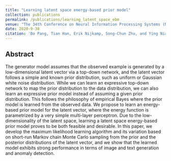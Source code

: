 ```yaml
---
title: "Learning latent space energy-based prior model"
collection: publications
permalink: /publications/learning_latent_space_ebm
venue: "The 34th Conference on Neural Information Processing Systems (NeurIPS 2020)"
date: 2020-9-30
citation: 'Bo Pang, Tian Han, Erik Nijkamp, Song-Chun Zhu, and Ying Nian Wu. <i>The 34th Conference on Neural Information Processing Systems</i>. <b>NeurIPS 2020</b>.'
---
```



## Abstract
The generator model assumes that the observed example is generated by a low-dimensional latent vector via a top-down network, and the latent vector follows a simple and known prior distribution, such as uniform or Gaussian white noise distribution. While we can learn an expressive top-down network to map the prior distribution to the data distribution, we can also learn an expressive prior model instead of assuming a given prior distribution. This follows the philosophy of empirical Bayes where the prior model is learned from the observed data. We propose to learn an energy-based prior model for the latent vector, where the energy function is parametrized by a very simple multi-layer perceptron. Due to the low-dimensionality of the latent space, learning a latent space energy-based prior model proves to be both feasible and desirable. In this paper, we develop the maximum likelihood learning algorithm and its variation based on short-run Markov chain Monte Carlo sampling from the prior and the posterior distributions of the latent vector, and we show that the learned model exhibits strong performance in terms of image and text generation and anomaly detection.
